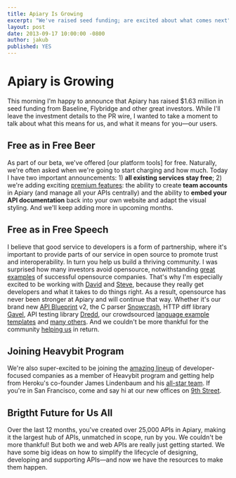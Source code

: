 ```yaml
---
title: Apiary Is Growing
excerpt: "We've raised seed funding; are excited about what comes next"
layout: post
date: 2013-09-17 10:00:00 -0800
author: jakub
published: YES
---
```


# Apiary is Growing

This morning I'm happy to announce that Apiary has raised $1.63 million in seed funding from Baseline, Flybridge and other great investors. While I'll leave the investment details to the PR wire, I wanted to take a moment to talk about what this means for us, and what it means for you—our users.

## Free as in Free Beer

As part of our beta, we've offered [our platform tools] for free. Naturally, we're often asked when we're going to start charging and how much. Today I have two important announcements: 1) **all existing services stay free**; 2) we're adding exciting [premium features]: the ability to create **team accounts** in Apiary (and manage all your APIs centrally) and the ability to **embed your API documentation** back into your own website and adapt the visual styling. And we'll keep adding more in upcoming months.

## Free as in Free Speech

I believe that good service to developers is a form of partnership, where it's important to provide parts of our service in open source to promote trust and interoperability. In turn you help us build a thriving community. I was surprised how many investors avoid opensource, notwithstanding [great](http://redhat.com/) [examples] of successful opensource companies. That's why I'm especially excited to be working with [David] and [Steve], because they really get developers and what it takes to do things right. As a result, opensource has never been stronger at Apiary and will continue that way. Whether it's our brand new [API Blueprint] v2, the C parser [Snowcrash], HTTP diff library [Gavel], API testing library [Dredd], our crowdsourced [language example templates] and [many others]. And we couldn't be more thankful for the community [helping us](http://apiblueprint.org/#tooling) in return.

## Joining Heavybit Program

We're also super-excited to be joining the [amazing lineup] of developer-focused companies as a member of Heavybit program and getting help from Heroku's co-founder James Lindenbaum and his [all-star team]. If you're in San Francisco, come and say hi at our new offices on [9th Street].

## Brigtht Future for Us All

Over the last 12 months, you've created over 25,000 APIs in Apiary, making it the largest hub of APIs, unmatched in scope, run by you. We couldn't be more thankful! But both we and web APIs are really just getting started. We have some big ideas on how to simplify the lifecycle of designing, developing and supporting APIs—and now we  have the resources to make them happen.

[examples]: http://mysql.com/
[David]: http://www.flybridge.com/team/David-Aronoff
[Steve]: http://baselinev.com/founder/
[API Blueprint]: https://github.com/apiaryio/api-blueprint
[Snowcrash]: https://github.com/apiaryio/snowcrash
[Gavel]: https://github.com/apiaryio/gavel.js
[Dredd]: https://github.com/apiaryio/dredd
[many others]: https://github.com/apiaryio
[language example templates]: https://github.com/apiaryio/language-templates
[everything we do]: http://apiary.io/how-it-works
[amazing lineup]: http://www.heavybit.com/members
[all-star team]: http://www.heavybit.com/people
[9th Street]: http://apiary.io/company#contact
[premium features]: http://apiary.io/#plans